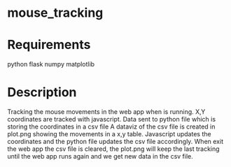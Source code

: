 # mouse_tracking

# Requirements

python
flask
numpy
matplotlib

# Description

Tracking the mouse movements in the web app when is running.
X,Y coordinates are tracked with javascript.
Data sent to python file which is storing the coordinates in a csv file
A dataviz of the csv file is created in plot.png showing the movements in a x,y table.
Javascript updates the coordinates and the python file updates the csv file accordingly.
When exit the web app the csv file is cleared, the plot.png will keep the last tracking until the web app runs again
and we get new data in the csv file.

